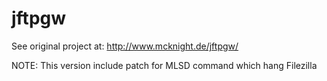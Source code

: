 jftpgw
======

See original project at: http://www.mcknight.de/jftpgw/

NOTE: 
This version include patch for MLSD command which hang Filezilla

